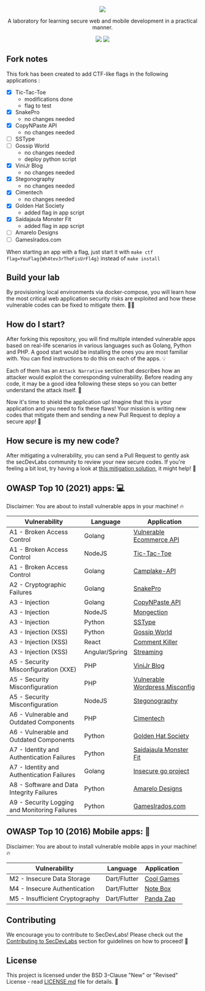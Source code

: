 <p align="center">
  <img src="images/secDevLabs-logo.png" allign="center" height=""/>
  <!-- logo font: Agency FB Bold Condensed -->
</p>

<p align="center">
A laboratory for learning secure web and mobile development in a practical manner.
</p>

<p align="center">
<a href="https://github.com/globocom/secDevLabs/blob/master/docs/CONTRIBUTING.md"><img src="https://img.shields.io/badge/PRs-Welcome-brightgreen"/></a>
<a href="https://gitter.im/secDevLabs/community"><img src="https://badges.gitter.im/secDevLabs/community.svg"/></a>
</p>

## Fork notes

This fork has been created to add CTF-like flags in the following applications : 

 * [x] Tic-Tac-Toe
   * modifications done
   * flag to test
 * [X] SnakePro
   * no changes needed
 * [x] CopyNPaste API
   * no changes needed
 * [ ] SSType
 * [ ] Gossip World
   * no changes needed
   * deploy python script
 * [x] ViniJr Blog
   * no changes needed
 * [x] Stegonography
   * no changes needed
 * [x] Cimentech
   * no changes needed 
 * [x] Golden Hat Society
   * added flag in app script
 * [x] Saidajaula Monster Fit
   * added flag in app script
 * [ ] Amarelo Designs
 * [ ] GamesIrados.com

When starting an app with a flag, just start it with ``make ctf flag=YouFlag{Wh4tev3rTheFisUrFl4g}`` instead of `make install`

## Build your lab

By provisioning local environments via docker-compose, you will learn how the most critical web application security risks are exploited and how these vulnerable codes can be fixed to mitigate them. 👩‍💻

## How do I start?

After forking this repository, you will find multiple intended vulnerable apps based on real-life scenarios in various languages such as Golang, Python and PHP. A good start would be installing the ones you are most familiar with. You can find instructions to do this on each of the apps. 💡

Each of them has an `Attack Narrative` section that describes how an attacker would exploit the corresponding vulnerability. Before reading any code, it may be a good idea following these steps so you can better understand the attack itself. 💉

Now it's time to shield the application up! Imagine that this is your application and you need to fix these flaws! Your mission is writing new codes that mitigate them and sending a new Pull Request to deploy a secure app! 🔐

## How secure is my new code?

After mitigating a vulnerability, you can send a Pull Request to gently ask the secDevLabs community to review your new secure codes. If you're feeling a bit lost, try having a look at [this mitigation solution](https://github.com/globocom/secDevLabs/pull/29), it might help! 🚀

## OWASP Top 10 (2021) apps: 💻

Disclaimer: You are about to install vulnerable apps in your machine! 🔥

| Vulnerability                                 | Language       | Application                                                                    |
| --------------------------------------------- | -------------- | ------------------------------------------------------------------------------ |
| A1 - Broken Access Control                    | Golang         | [Vulnerable Ecommerce API](owasp-top10-2021-apps/a1/ecommerce-api)             |
| A1 - Broken Access Control                    | NodeJS         | [Tic-Tac-Toe](owasp-top10-2021-apps/a1/tictactoe)                              |
| A1 - Broken Access Control                    | Golang         | [Camplake-API](owasp-top10-2021-apps/a1/camplake-api)                          |
| A2 - Cryptographic Failures                   | Golang         | [SnakePro](owasp-top10-2021-apps/a2/snake-pro)                                 |
| A3 - Injection                                | Golang         | [CopyNPaste API](owasp-top10-2021-apps/a3/copy-n-paste)                        |
| A3 - Injection                                | NodeJS         | [Mongection](owasp-top10-2021-apps/a3/mongection)                              |
| A3 - Injection                                | Python         | [SSType](owasp-top10-2021-apps/a3/sstype)                                      |
| A3 - Injection (XSS)                          | Python         | [Gossip World](owasp-top10-2021-apps/a3/gossip-world)                          |
| A3 - Injection (XSS)                          | React          | [Comment Killer](owasp-top10-2021-apps/a3/comment-killer)                      |
| A3 - Injection (XSS)                          | Angular/Spring | [Streaming](owasp-top10-2021-apps/a3/streaming)                                |
| A5 - Security Misconfiguration (XXE)          | PHP            | [ViniJr Blog](owasp-top10-2021-apps/a5/vinijr-blog)                            |
| A5 - Security Misconfiguration                | PHP            | [Vulnerable Wordpress Misconfig](owasp-top10-2021-apps/a5/misconfig-wordpress) |
| A5 - Security Misconfiguration                | NodeJS         | [Stegonography](owasp-top10-2021-apps/a5/stegonography)                        |
| A6 - Vulnerable and Outdated Components       | PHP            | [Cimentech](owasp-top10-2021-apps/a6/cimentech)                                |
| A6 - Vulnerable and Outdated Components       | Python         | [Golden Hat Society](owasp-top10-2021-apps/a6/golden-hat)                      |
| A7 - Identity and Authentication Failures     | Python         | [Saidajaula Monster Fit](owasp-top10-2021-apps/a7/saidajaula-monster)          |
| A7 - Identity and Authentication Failures     | Golang         | [Insecure go project](owasp-top10-2021-apps/a7/insecure-go-project)            |
| A8 - Software and Data Integrity Failures     | Python         | [Amarelo Designs](owasp-top10-2021-apps/a8/amarelo-designs)                    |
| A9 - Security Logging and Monitoring Failures | Python         | [GamesIrados.com](owasp-top10-2021-apps/a9/games-irados)                       |

## OWASP Top 10 (2016) Mobile apps: 📲

Disclaimer: You are about to install vulnerable mobile apps in your machine! 🔥

| Vulnerability                  | Language     | Application                                         |
| ------------------------------ | ------------ | --------------------------------------------------- |
| M2 - Insecure Data Storage     | Dart/Flutter | [Cool Games](owasp-top10-2016-mobile/m2/cool_games) |
| M4 - Insecure Authentication   | Dart/Flutter | [Note Box](owasp-top10-2016-mobile/m4/note-box)     |
| M5 - Insufficient Cryptography | Dart/Flutter | [Panda Zap](owasp-top10-2016-mobile/m5/panda_zap)   |

## Contributing

We encourage you to contribute to SecDevLabs! Please check out the [Contributing to SecDevLabs](/docs/CONTRIBUTING.md) section for guidelines on how to proceed! 🎉

## License

This project is licensed under the BSD 3-Clause "New" or "Revised" License - read [LICENSE.md](LICENSE.md) file for details. 📖
